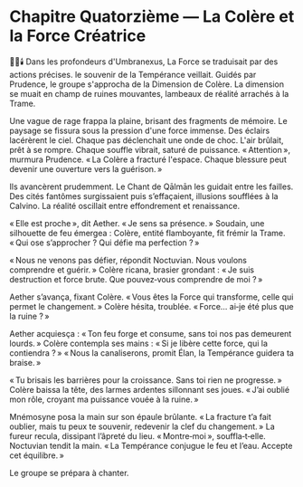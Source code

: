 # Chapitre Quatorzième — La Colère et la Force Créatrice
🌌🔥🕯️
Dans les profondeurs d'Umbranexus,
La Force se traduisait par des actions précises.
le souvenir de la Tempérance veillait.
Guidés par Prudence,
le groupe s'approcha de la Dimension de Colère.
La dimension se muait en champ de ruines mouvantes, lambeaux de réalité arrachés à la Trame.

Une vague de rage frappa la plaine, brisant des fragments de mémoire.
Le paysage se fissura sous la pression d'une force immense.
Des éclairs lacérèrent le ciel.
Chaque pas déclenchait une onde de choc.
L'air brûlait, prêt à se rompre.
Chaque souffle vibrait, saturé de puissance.
« Attention », murmura Prudence.
« La Colère a fracturé l'espace.
Chaque blessure peut devenir une ouverture vers la guérison. »

Ils avancèrent prudemment.
Le Chant de Qālmān les guidait entre les failles.
Des cités fantômes surgissaient puis s’effaçaient,
illusions soufflées à la Calvino.
La réalité oscillait entre effondrement et renaissance.

« Elle est proche », dit Aether.
« Je sens sa présence. »
Soudain, une silhouette de feu émergea :
Colère, entité flamboyante, fit frémir la Trame.
« Qui ose s’approcher ? Qui défie ma perfection ? »

« Nous ne venons pas défier, répondit Noctuvian.
Nous voulons comprendre et guérir. »
Colère ricana, brasier grondant :
« Je suis destruction et force brute.
Que pouvez‑vous comprendre de moi ? »

Aether s’avança, fixant Colère.
« Vous êtes la Force qui transforme,
celle qui permet le changement. »
Colère hésita, troublée.
« Force… ai‑je été plus que la ruine ? »

Aether acquiesça : « Ton feu forge et consume,
sans toi nos pas demeurent lourds. »
Colère contempla ses mains :
« Si je libère cette force, qui la contiendra ? »
« Nous la canaliserons, promit Élan,
la Tempérance guidera ta braise. »

« Tu brisais les barrières pour la croissance.
Sans toi rien ne progresse. »
Colère baissa la tête,
des larmes ardentes sillonnant ses joues.
« J’ai oublié mon rôle, croyant ma puissance vouée à la ruine. »

Mnémosyne posa la main sur son épaule brûlante.
« La fracture t’a fait oublier,
mais tu peux te souvenir,
redevenir la clef du changement. »
La fureur recula, dissipant l’âpreté du lieu.
« Montre‑moi », souffla‑t‑elle.
Noctuvian tendit la main.
« La Tempérance conjugue le feu et l’eau.
Accepte cet équilibre. »

Le groupe se prépara à chanter.
